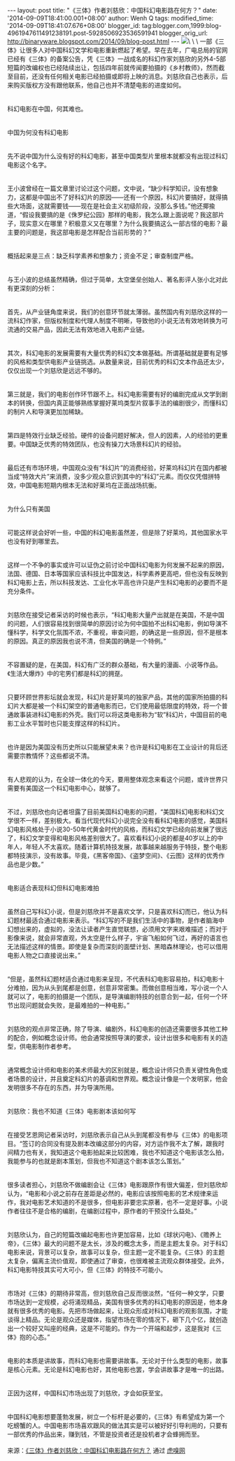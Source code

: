 --- layout: post title: "《三体》作者刘慈欣：中国科幻电影路在何方？"
date: '2014-09-09T18:41:00.001+08:00' author: Wenh Q tags:
modified\_time: '2014-09-09T18:41:07.676+08:00' blogger\_id:
tag:blogger.com,1999:blog-4961947611491238191.post-5928506923536591941
blogger\_orig\_url:
http://binaryware.blogspot.com/2014/09/blog-post.html ---
![](https://images-blogger-opensocial.googleusercontent.com/gadgets/proxy?url=http%3A%2F%2Fimg.huxiu.com%2Fportal%2F201409%2F05%2F1446000l0kbl1oofzbf6i0.jpg.thumb.jpg%3Ff%3Dwangzhan&container=blogger&gadget=a&rewriteMime=image%2F*)\
\
\
一部《三体》让很多人对中国科幻文学和电影重新燃起了希望。早在去年，广电总局的官网已经有《三体》的备案公告，凭《三体》一战成名的科幻作家刘慈欣的另外4-5部短篇的改编权也已经陆续出让，包括四年前就传闻要拍摄的《乡村教师》，然而截至目前，还没有任何相关电影已经拍摄或即将上映的消息。刘慈欣自己也表示，后来购买版权方没有跟他联系，他自己也并不清楚电影的进度如何。\
\
\
科幻电影在中国，何其难也。\
\
\
中国为何没有科幻电影\
\
\
先不说中国为什么没有好的科幻电影，甚至中国类型片里根本就都没有出现过科幻电影这个名字。\
\
\
王小波曾经在一篇文章里讨论过这个问题，文中说，“缺少科学知识，没有想象力，这都是中国出不了好科幻片的原因——还有一个原因，科幻片要搞好，就得搞些大场面，这就需要钱——现在是社会主义初级阶段，没那么多钱。”他还揶揄道，“假设我要搞的是《侏罗纪公园》那样的电影，我怎么跟上面说呢？我这部片子，现实意义在哪里？积极意义又在哪里？为什么我要搞这么一部古怪的电影？最主要的问题是，我这部电影是怎样配合当前形势的？”\
\
\
概括起来是三点：缺乏科学素养和想象力；资金不足；审查制度严格。\
\
\
与王小波的总结虽然精确，但过于简单，太空堡垒创始人、著名影评人张小北对此有更深刻的分析：\
\
\
首先，从产业链角度来说，我们的创意环节就太薄弱。虽然国内有刘慈欣这样的一流科幻作家，但版权制度和代理人制度不明晰，导致他的小说无法有效地转换为可流通的交易产品，因此无法有效地进入电影产业链。\
\
\
其次，科幻电影的发展需要有大量优秀的科幻文本做基础。所谓基础就是要有足够的风格和类型供电影产业链挑选。从数量来说，目前优秀的科幻文本作品还太少，仅仅出现一个刘慈欣是远远不够的。\
\
\
第三就是，我们的电影创作环节跟不上。科幻电影需要有好的编剧完成从文学到剧本的转换，但国内真正能够熟练掌握好莱坞类型片叙事手法的编剧很少，而懂科幻的制片人和导演更加加稀缺。\
\
\
第四是特效行业缺乏经验。硬件的设备问题好解决，但人的因素，人的经验的更重要。中国缺乏优秀的特效团队，也没有操刀大场景科幻片的经验。\
\
\
最后还有市场环境，中国观众没有“科幻片”的消费经验，好莱坞科幻片在国内都被当成“特效大片”来消费，没多少观众意识到其中的“科幻”元素。而仅仅凭借拼特效，中国电影短期内根本无法和好莱坞在正面战场抗衡。\
\
\
为什么只有美国\
\
\
可能这样说会好听一些，中国的科幻电影虽然差，但是除了好莱坞，其他国家水平也没有好到哪里去。\
\
\
这样一个不争的事实或许可以证伪之前讨论中国科幻电影为何发展不起来的原因，法国、德国、日本等国家应该科技比中国发达，科学素养更高吧，但也没有反映到科幻电影上去，所以科技发达、工业化水平高也许只是产生科幻电影的必要而不是充分条件。\
\
\
刘慈欣在接受记者采访的时候也表示，“科幻电影大量产出就是在美国，不是中国的问题，人们很容易找到很简单的原因讨论为何中国拍不出科幻电影，例如导演不懂科学，科学文化氛围不浓，不重视，审查问题，的确这是一些原因，但不是根本的原因。真正的原因我也说不清，但美国的确是一个特例。”\
\
\
不容置疑的是，在美国，科幻有广泛的群众基础，有大量的漫画、小说等作品。《生活大爆炸》中的宅男们都是科幻的拥趸。\
\
\
只要环顾世界影坛就会发现，科幻片是好莱坞的独家产品，其他的国家所拍摄的科幻片大都是被一个科幻架空的普通电影而已，它们使用最低限度的特效，将一个普通故事装进科幻电影的外壳。我们可以将这类电影称为“软”科幻片，中国目前的电影工业水平暂时也只能支撑这样的科幻片。\
\
\
也许是因为美国没有历史所以只能展望未来？也许是科幻电影在工业设计的背后还需要宗教情怀？这些都说不清。\
\
\
有人悲观的认为，在全球一体化的今天，要用整体观念来看这个问题，或许世界只需要有美国这一个科幻电影中心，就够了。\
\
\
不过，刘慈欣也向记者坦露了目前美国科幻电影的问题，“美国科幻电影和科幻文学很不一样，差别极大。看当代现代科幻小说完全没有看科幻电影的感觉，美国科幻电影风格处于小说30-50年代黄金时代的风格，而科幻文学已经向前发展了很远了，科幻文学变得和电影风格差别很大了。喜欢看科幻小说的都是40岁以上的中年人，年轻人不太喜欢。随着计算机特技发展，故事越来越服务于特技，整个电影都特技演示，没有故事。毕竟，《黑客帝国》、《盗梦空间》、《云图》这样的优秀作品也是少数。”\
\
\
电影适合表现科幻但科幻电影难拍\
\
\
虽然自己写科幻小说，但是刘慈欣并不是喜欢文学，只是喜欢科幻而已，他认为科幻题材最适合通过电影来表示。“科幻写的不是我们生活中的事物，是作者脑海中幻想出来的，虚拟的，没法让读者产生直觉联想，必须用文字来艰难描述；而对于影像来说，就会非常直观，外太空是什么样子，宇宙飞船如何飞过，再好的语言也无法描述这样的情景。即使是复杂而深刻的面壁计划、黑暗森林理论，也可以借用电影人物之口直接说出来。”\
\
\
“但是，虽然科幻题材适合通过电影来呈现，不代表科幻电影容易拍，科幻电影十分难拍，因为从头到尾都是创意，创意非常密集。而做创意相当难，写小说一个人就可以了，电影的拍摄是一个团队，是导演编剧特技的创意合到一起，任何一个环节出现问题就会失败，是最难拍的一种电影。”\
\
\
刘慈欣的观点非常正确，除了导演、编剧外，科幻电影的创造还需要很多其他工种的配合，例如概念设计师。他会通常按照导演的要求，设计出很多和电影有关的造型，供电影制作者参考。\
\
\
通常概念设计师和电影的美术师最大的区别就是，概念设计师只负责关键性角色或者场景的设计，并且奠定科幻片的基调和世界观。概念设计像是一个发明家，他会发明很多不存在的东西，并为导演所用。\
\
\
刘慈欣：我也不知道《三体》电影剧本该如何写\
\
\
在接受艺恩网记者采访时，刘慈欣表示自己从头到尾都没有参与《三体》的电影项目。“签订的合同没有提及剧本改编这部分的内容，对方运作我不太了解，跟我时间精力也有关，我知道这个电影拍起来比较困难，我也不知道这个电影该怎么拍，我能参与的也就是剧本策划，但我也不知道这个剧本该怎么策划。”\
\
\
很多读者担心，刘慈欣不做编剧会让《三体》电影跟原作有很大偏差，但刘慈欣却认为，“电影和小说之前存在差距是必然的，电影应该按照电影的艺术规律来运作，我对电影艺术知道的不是很多，但电影非要忠实原著，也不一定是好事。小说作者往往不是合格的编剧，在编剧过程中，原作者的干预没什么益处。”\
\
\
刘慈欣认为，自己的短篇改编起电影也许更加容易，比如《球状闪电》、《赡养上帝》，《三体》最大的问题不是太长，涉及的概念太多，而是主题太复杂。对于科幻电影来说，背景可以复杂，故事可以复杂，但主题一定不能复杂。《三体》的主题太复杂，偏离主流价值观，即使通过了审查，也很难被主流观众群体接受。此外，科幻电影特技其实可大可小，但《三体》的特技不可能小。\
\
\
市场对《三体》的期待非常高，但刘慈欣自己反而很淡然，“任何一种文学，只要市场达到一定规模，必将涌现精品，美国有很多优秀的科幻电影的原因是，他本身就有很多优秀的电影。先把市场做起来，让观众形成对科幻电影的观影氛围，才能谈得上精品。无论是观众还是媒体，指望市场在零的情况下，砸下几个亿，就创造出一个较好又叫座的经典，这是不可能的。作为一个开端和起步，这是我对《三体》抱的心态。”\
\
\
电影的本质是讲故事，而科幻电影也需要讲故事。无论对于什么类型的电影，故事是核心元素。无论是科幻电影也好，其他电影也罢，学会讲故事才是唯一的出路。\
\
\
正因为这样，中国科幻市场出现了刘慈欣，才会如获至宝。\
\
\
中国科幻电影想要蓬勃发展，树立一个标杆是必要的，《三体》有希望成为第一个吃螃蟹的人。中国电影市场喜欢跟风的做法其实是可以被好好引导利用的，只要有一部优秀的作品出来，赚到钱，不管是投资者还是投机者才会蜂拥而至。\
\
来源：[《三体》作者刘慈欣：中国科幻电影路在何方？](http://www.huxiu.com/article/42030/1.html?f=wangzhan) 通过 [虎嗅网](http://www.huxiu.com/)
